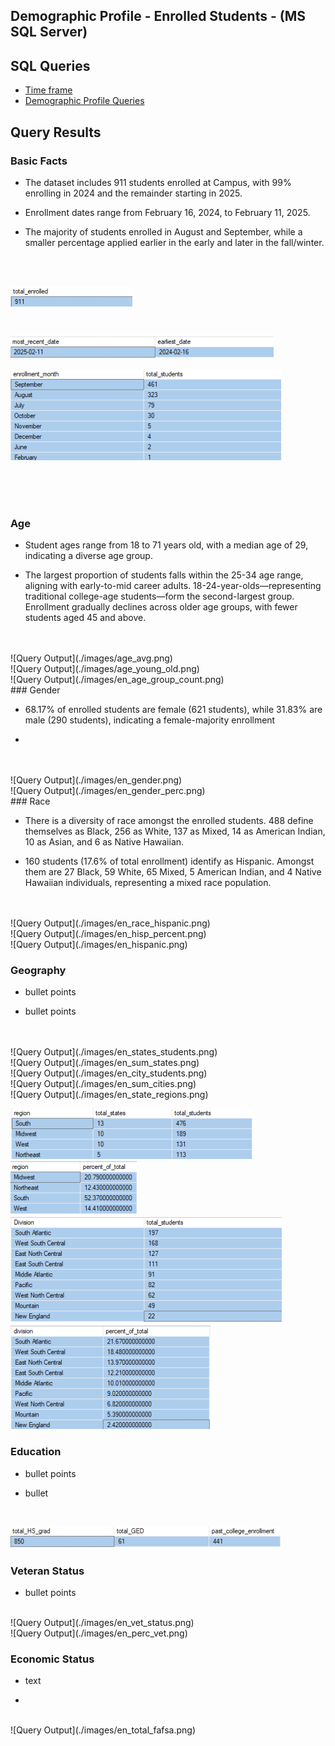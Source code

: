 

## Demographic Profile - Enrolled Students - (MS SQL Server)

## SQL Queries 

- [Time frame](/SQL/enrolled_analysis.sql)
- [Demographic Profile Queries](/SQL/enrolled_demo_profile.sql)


## Query Results  

### Basic Facts  


- The dataset includes 911 students enrolled at Campus, with 99% enrolling in 2024 and the remainder starting in 2025.


- Enrollment dates range from February 16, 2024, to February 11, 2025.


- The majority of students enrolled in August and September, while a smaller percentage applied earlier in the early and later in the fall/winter.

<br>
<br>

 

 ![Query Output](./images/enrolled_count.png)   

<br>
 

  ![Query Output](./images/en_dates_enroll.png)


  ![Query Output](./images/en_dates_month.png)

<br>
<br>
<br>

### Age


- Student ages range from 18 to 71 years old, with a median age of 29, indicating a diverse age group.


- The largest proportion of students falls within the 25-34 age range, aligning with early-to-mid career adults. 18-24-year-olds—representing traditional college-age students—form the second-largest group. Enrollment gradually declines across older age groups, with fewer students aged 45 and above.

<br>
<br>
![Query Output](./images/age_avg.png)

<br>
![Query Output](./images/age_young_old.png)

<br>
![Query Output](./images/en_age_group_count.png)

<br>
### Gender 


- 68.17% of enrolled students are female (621 students), while 31.83% are male (290 students), indicating a female-majority enrollment

-


<br>
<br>
 ![Query Output](./images/en_gender.png) 
<br>
 ![Query Output](./images/en_gender_perc.png)     
 <br>
### Race


- There is a diversity of race amongst the enrolled students. 488 define themselves as Black, 256 as White, 137 as Mixed, 14 as American Indian, 10 as Asian, and 6 as Native Hawaiian.

- 160 students (17.6% of total enrollment) identify as Hispanic. Amongst them are 27 Black, 59 White, 65 Mixed, 5 American Indian, and 4 Native Hawaiian individuals, representing a mixed race population.

<br>
<br>
 ![Query Output](./images/en_race_hispanic.png)
<br>
 ![Query Output](./images/en_hisp_percent.png)
<br>
 ![Query Output](./images/en_hispanic.png)


### Geography


- bullet points

- bullet points 

<br>
<br>
 ![Query Output](./images/en_states_students.png)

<br>
![Query Output](./images/en_sum_states.png)

<br>
![Query Output](./images/en_city_students.png)

<br>
![Query Output](./images/en_sum_cities.png)

<br>
![Query Output](./images/en_state_regions.png)

<br>

![Query Output](./images/en_region_students.png)
<br>
![Query Output](./images/en_region_perc.png)
<br> 
 ![Query Output](./images/en_division_stud.png)
<br>
 ![Query Output](./images/en_division_perc.png)
<br>

### Education


- bullet points

- bullet

<br>

![Query Output](./images/en_education_history.png)


### Veteran Status 


- bullet points

<br>
![Query Output](./images/en_vet_status.png)
<br>
![Query Output](./images/en_perc_vet.png)


###  Economic Status


- text


-

<br>
![Query Output](./images/en_total_fafsa.png)










